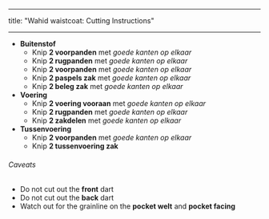 - - -
title: "Wahid waistcoat: Cutting Instructions"
- - -

- **Buitenstof**
  - Knip **2 voorpanden** met _goede kanten op elkaar_
  - Knip **2 rugpanden** met _goede kanten op elkaar_
  - Knip **2 voorpanden** met _goede kanten op elkaar_
  - Knip **2 paspels zak** met _goede kanten op elkaar_
  - Knip **2 beleg zak** met _goede kanten op elkaar_
- **Voering**
  - Knip **2 voering vooraan** met _goede kanten op elkaar_
  - Knip **2 rugpanden** met _goede kanten op elkaar_
  - Knip **2 zakdelen** met _goede kanten op elkaar_
- **Tussenvoering**
  - Knip **2 voorpanden** met _goede kanten op elkaar_
  - Knip **2 tussenvoering zak**

<Warning>

###### Caveats

- Do not cut out the **front** dart
- Do not cut out the **back** dart
- Watch out for the grainline on the **pocket welt** and **pocket facing**

</Warning>
